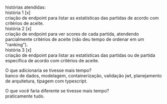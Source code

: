 histórias atendidas:<br>
história 1 [x]<br>
criação de endpoint para listar as estatísticas das partidas de acordo com critérios de aceite.<br>
história 2 [x]<br>
criação de endpoint para ver scores de cada partida, atendendo parcialmente critérios de aceite (não deu tempo de ordenar em um "ranking").<br>
história 3 [x]<br>
criação de endpoint para listar as estatísticas das partidas ou de partida específica de acordo com critérios de aceite.<br>

O que adicionaria se tivesse mais tempo?<br>
banco de dados, modelagem, containerização, validação jwt, planejamento de arquitetura, tipagem com typescript.

O que você faria diferente se tivesse mais tempo?<br>
praticamente tudo.
